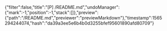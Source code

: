 {"filter":false,"title":"[P] /README.md","undoManager":{"mark":-1,"position":-1,"stack":[]},"preview":{"path":"/README.md","previewer":"previewMarkdown"},"timestamp":1565294244074,"hash":"da39a3ee5e6b4b0d3255bfef95601890afd80709"}